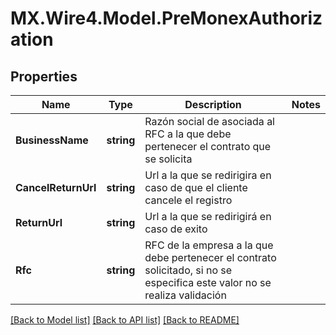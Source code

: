 # MX.Wire4.Model.PreMonexAuthorization
## Properties

Name | Type | Description | Notes
------------ | ------------- | ------------- | -------------
**BusinessName** | **string** | Razón social de asociada al RFC a la que debe pertenecer el contrato que se solicita | 
**CancelReturnUrl** | **string** | Url a la que se redirigira en caso de que el cliente cancele el registro | 
**ReturnUrl** | **string** | Url a la que se redirigirá en caso de exito | 
**Rfc** | **string** | RFC de la empresa a la que debe pertenecer el contrato solicitado, si no se especifica este valor no se realiza validación | 

[[Back to Model list]](../README.md#documentation-for-models) [[Back to API list]](../README.md#documentation-for-api-endpoints) [[Back to README]](../README.md)

